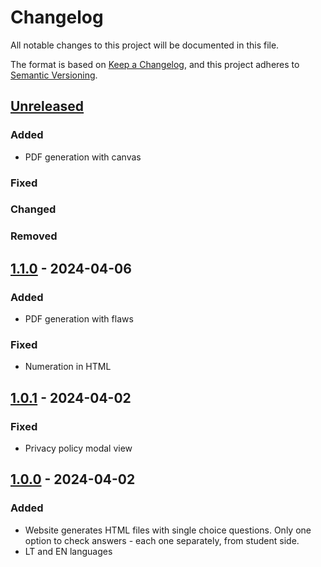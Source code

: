 # Changelog

All notable changes to this project will be documented in this file.

The format is based on [Keep a Changelog](https://keepachangelog.com/en/1.1.0/),
and this project adheres to [Semantic Versioning](https://semver.org/spec/v2.0.0.html).

## [Unreleased]

### Added

- PDF generation with canvas

### Fixed

### Changed

### Removed

## [1.1.0] - 2024-04-06

### Added

- PDF generation with flaws

### Fixed

- Numeration in HTML

## [1.0.1] - 2024-04-02

### Fixed

- Privacy policy modal view

## [1.0.0] - 2024-04-02

### Added

- Website generates HTML files with single choice questions. Only one option to check answers - each one separately, from student side.
- LT and EN languages

[unreleased]: https://github.com/naglissul/skafis/compare/v1.1.0...HEAD
[1.1.0]: https://github.com/naglissul/skafis/compare/v1.0.1...v1.1.0
[1.0.1]: https://github.com/naglissul/skafis/compare/v1.0.0...v1.0.1
[1.0.0]: https://github.com/naglissul/skafis/releases/tag/v1.0.0

